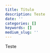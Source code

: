 ```yaml
---
title: Título
description: Teste
date: ''
categories: []
keywords: []
medium_slug: ''
---
```

Teste

